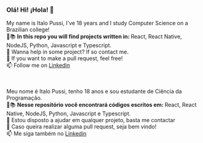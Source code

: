 

### Olá! Hi! ¡Hola! 👋
My name is Italo Pussi, I've 18 years and I study Computer Science on a Brazilian college!<br/>
🌱📚 <strong> In this repo you will find projects written in: </strong>React, React Native, NodeJS, Python, Javascript e Typescript.<br/>
👯 Wanna help in some project? If so contact me.<br/>
🤔 If you want to make a pull request, feel free!<br/>
📫 Follow me on <a href="https://www.linkedin.com/in/italopussi/">Linkedin</a>

<br />

Meu nome é Italo Pussi, tenho 18 anos e sou estudante de Ciência da Programação.<br/>
🌱📚 <strong> Nesse repositório você encontrará códigos escritos em: </strong>React, React Native, NodeJS, Python, Javascript e Typescript.<br/>
👯 Estou disposto a ajudar em qualquer projeto, basta me contactar<br/>
🤔 Caso queira realizar alguma pull request, seja bem vindo!<br/>
📫 Me siga também no <a href="https://www.linkedin.com/in/italopussi/">Linkedin</a>




